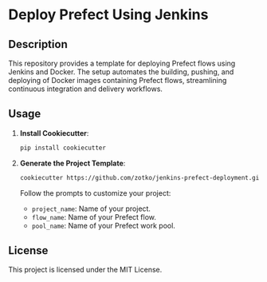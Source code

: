 # Deploy Prefect Using Jenkins

## Description

This repository provides a template for deploying Prefect flows using Jenkins and Docker. The setup automates the building, pushing, and deploying of Docker images containing Prefect flows, streamlining continuous integration and delivery workflows.

## Usage

1. **Install Cookiecutter**:
    ```bash
    pip install cookiecutter
    ```

2. **Generate the Project Template**:
    ```bash
    cookiecutter https://github.com/zotko/jenkins-prefect-deployment.git
    ```
    Follow the prompts to customize your project:
    - `project_name`: Name of your project.
    - `flow_name`: Name of your Prefect flow.
    - `pool_name`: Name of your Prefect work pool.


## License

This project is licensed under the MIT License.